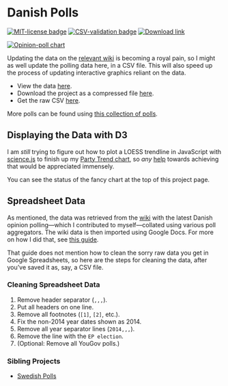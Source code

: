 Danish Polls
============
[![MIT-license badge](https://img.shields.io/badge/License-MIT-blue.svg)][license]
[![CSV-validation badge](http://csvlint.io/validation/540d77206373766b9d0f0000.svg?revalidate=false)][csv-validation]
[![Download link](https://img.shields.io/badge/Download-Link-ff69b4.svg)][download]

[![Opinion-poll chart][chart-img]][d3-charts]

Updating the data on the [relevant wiki][wiki] is becoming a royal pain, so I might as well update the polling data here, in a CSV file. This will also speed up the process of updating interactive graphics reliant on the data.

- View the data [here][view].
- Download the project as a compressed file [here][download].
- Get the raw CSV [here][raw].

More polls can be found using [this collection of polls][collection].

## Displaying the Data with D3 ##
I am *still* trying to figure out how to plot a LOESS trendline in JavaScript with [science.js][science.js] to finish up my [Party Trend chart][party-trend], so *any* [help][issue] towards achieving that would be appreciated immensely.

You can see the status of the fancy chart at the top of this project page.

## Spreadsheet Data ##
As mentioned, the data was retrieved from the [wiki][wiki] with the latest Danish opinion polling—which I contributed to myself—collated using various poll aggregators. The wiki data is then imported using Google Docs. For more on how I did that, see [this guide][docs-guide].

That guide does not mention how to clean the sorry raw data you get in Google Spreadsheets, so here are the steps for cleaning the data, after you’ve saved it as, say, a CSV file.

### Cleaning Spreadsheet Data ###
1. Remove header separator (`,,,`).
2. Put all headers on one line.
3. Remove all footnotes (`[1]`, `[2]`, etc.).
4. Fix the non-2014 year dates shown as 2014.
5. Remove all year separator lines (`2014,,,`).
6. Remove the line with the `EP election`.
7. (Optional: Remove all YouGov polls.)

### Sibling Projects ###
- [Swedish Polls][swe-polls]


[license]: https://github.com/ndarville/danish-polls/blob/master/LICENSE.md
[download]: https://github.com/ndarville/danish-polls/archive/master.zip
[csv-validation]: http://csvlint.io/validation/540d77206373766b9d0f0000
[d3-charts]: https://github.com/ndarville/d3-charts
[chart-img]: https://raw.githubusercontent.com/ndarville/danish-polls/master/chart.png
[wiki]: https://en.wikipedia.org/wiki/Opinion_polling_for_the_next_Danish_general_election
[view]: https://github.com/ndarville/danish-polls/blob/master/data.csv
[raw]: https://raw.githubusercontent.com/ndarville/danish-polls/master/data.csv
[collection]: https://github.com/ndarville/d3-charts/tree/master/_data
[science.js]: https://github.com/jasondavies/science.js/
[party-trend]: http://bl.ocks.org/ndarville/11094667
[issue]: https://github.com/ndarville/d3-charts/issues/5#issuecomment-46226887
[docs-guide]: https://github.com/ndarville/d3-charts/tree/master/_data/denmark
[swe-polls]: https://github.com/MansMeg/SwedishPolls
